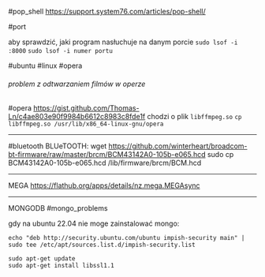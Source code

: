 #pop_shell
https://support.system76.com/articles/pop-shell/



#port 

aby sprawdzić, jaki program nasłuchuje na danym porcie 
`sudo lsof -i :8000`
`sudo lsof -i numer portu`



#ubuntu #linux #opera
###### problem z odtwarzaniem filmów w operze
#opera
https://gist.github.com/Thomas-Ln/c4ae803e90f9984b6612c8983c8fde1f
chodzi o plik `libffmpeg.so`
`cp libffmpeg.so /usr/lib/x86_64-linux-gnu/opera`


---
#bluetooth 
BLUeTOOTH:
wget https://github.com/winterheart/broadcom-bt-firmware/raw/master/brcm/BCM43142A0-105b-e065.hcd
sudo cp BCM43142A0-105b-e065.hcd /lib/firmware/brcm/BCM.hcd


---
MEGA
https://flathub.org/apps/details/nz.mega.MEGAsync

---
MONGODB
#mongo_problems

gdy na ubuntu 22.04 nie moge zainstalować mongo:
```shell
echo "deb http://security.ubuntu.com/ubuntu impish-security main" | sudo tee /etc/apt/sources.list.d/impish-security.list

sudo apt-get update
sudo apt-get install libssl1.1

```

